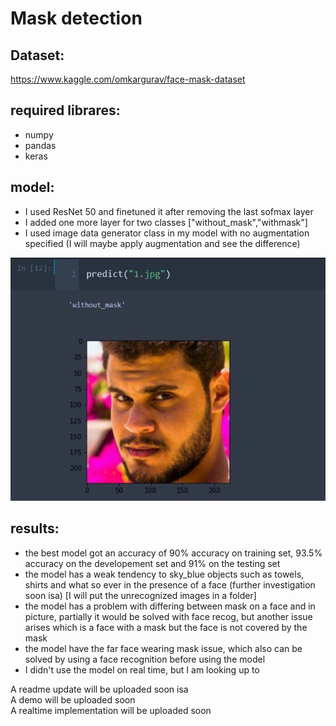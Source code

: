 # Mask detection

## Dataset:  
https://www.kaggle.com/omkargurav/face-mask-dataset

## required librares:
- numpy
- pandas
- keras

## model:
- I used ResNet 50 and finetuned it after removing the last sofmax layer
- I added one more layer for two classes ["without_mask","withmask"]
- I used image data generator class in my model with no augmentation specified (I will maybe apply augmentation and see the difference)

![sample](readme_images/example.jpg)

## results:
- the best model got an accuracy of 90% accuracy on training set, 93.5% accuracy on the developement set and 91% on the testing set  
- the model has a weak tendency to sky_blue objects such as towels, shirts and what so ever in the presence of a face (further investigation soon isa)  [I will put the unrecognized images in a folder]
- the model has a problem with differing between mask on a face and in picture, partially it would be solved with face recog, but another issue arises which is a face with a mask but the face is not covered by the mask
- the model have the far face wearing mask issue, which also can be solved by using a face recognition before using the model  
- I didn't use the model on real time, but I am looking up to  


A readme update will be uploaded soon isa  
A demo will be uploaded soon  
A realtime implementation will be uploaded soon  
